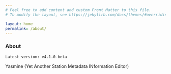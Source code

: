 ```yaml
---
# Feel free to add content and custom Front Matter to this file.
# To modify the layout, see https://jekyllrb.com/docs/themes/#overriding-theme-defaults

layout: home
permalink: /about/
---
```


### About

    Latest version: v4.1.0-beta


Yasmine (Yet Another Station Metadata INformation Editor)